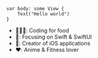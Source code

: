 ```
var body: some View { 
    Text("Hello world")
}
```

- 👨🏻‍💻: Coding for food
- 🎯: Focusing on Swift & SwiftUI
- 📱: Creator of iOS applications
- ❤️: Anime & Fitness lover
